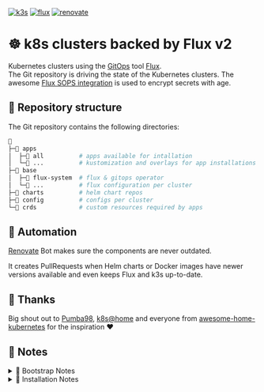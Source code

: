 [//]: # "renovate: datasource=github-releases depName=k3s-io/k3s"
[![k3s](https://img.shields.io/badge/k8s-v1.27.1+k3s1-orange?style=for-the-badge&logo=kubernetes)](https://k3s.io/)
[![flux](https://img.shields.io/badge/GitOps-Flux-blue?style=for-the-badge&logo=git)](https://fluxcd.io/)
[![renovate](https://img.shields.io/badge/renovate-enabled-brightgreen?style=for-the-badge&logo=renovatebot)](https://github.com/renovatebot/renovate)

# ☸ k8s clusters backed by Flux v2

Kubernetes clusters using the [GitOps](https://www.weave.works/blog/what-is-gitops-really) tool [Flux](https://fluxcd.io/).  
The Git repository is driving the state of the Kubernetes clusters.
The awesome [Flux SOPS integration](https://toolkit.fluxcd.io/guides/mozilla-sops/) is used to encrypt secrets with age.

## 📂 Repository structure

The Git repository contains the following directories:

```sh
📁
├─📁 apps
│  ├─📁 all          # apps available for intallation
│  └─📁 ...          # kustomization and overlays for app installations per cluster
├─📁 base
│  ├─📁 flux-system  # flux & gitops operator
│  └─📁 ...          # flux configuration per cluster
├─📁 charts          # helm chart repos
├─📁 config          # configs per cluster
└─📁 crds            # custom resources required by apps
```

## 🤖 Automation

[Renovate](https://www.whitesourcesoftware.com/free-developer-tools/renovate) Bot makes sure the components are never outdated.

It creates PullRequests when Helm charts or Docker images have newer versions available and even keeps Flux and k3s up-to-date.

## 🤝 Thanks

Big shout out to [Pumba98](https://github.com/Pumba98), [k8s@home](https://github.com/k8s-at-home) and everyone from [awesome-home-kubernetes](https://github.com/k8s-at-home/awesome-home-kubernetes) for the inspiration :heart:

## 📖 Notes

<details>
    <summary>📍 Bootstrap Notes</summary>
<br>

Install your favorite OS, and install K3s without traefik (we do that ourselves).

```
# curl -sfL https://get.k3s.io | INSTALL_K3S_EXEC="--disable=traefik" sh -
```

Create your personal age key and overwrite the Kubernetes secret with it.

```
# age-keygen -o age.agekey

# cat ~/age.agekey |
kubectl create secret generic sops-age \
--namespace=flux-system \
--from-file=age.agekey=/dev/stdin \
--dry-run=client \
-o yaml > base/flux-system/init/flux-sops-age-secret.sops.yaml

# export SOPS_AGE_RECIPIENTS=age1hlfnnwk9z9jynzngesd0j35n6rmpry70z9zak6ullmvesvvjge2sjc9nsf

# sops --encrypt --encrypted-regex '^(data|stringData)$' --in-place base/flux-system/init/flux-sops-age-secret.sops.yaml

# flux install --export > base/flux-system/gotk-components.yaml
```

</details>

<details>
    <summary>📍 Installation Notes</summary>
<br>

**tl;dr**
```
# kubectl create namespace flux-system --dry-run=client -o yaml | kubectl apply -f -
# sops -d ./base/flux-system/init/flux-sops-age-secret.sops.yaml | kubectl apply -f -
# kubectl apply --kustomize=./base/flux-system
# kubectl apply --kustomize=./base/cultured-crocodile
```

1. Pre-create the `flux-system` namespace

```
# kubectl create namespace flux-system --dry-run=client -o yaml | kubectl apply -f -
```

4. Add the Flux age key in-order for Flux to decrypt SOPS secrets

```
# sops -d ./base/flux-system/init/flux-sops-age-secret.sops.yaml | kubectl apply -f -
```

5. Install Flux

```
# kubectl apply --kustomize=./base/flux-system
```

6. Configure Flux

```
# kubectl apply --kustomize=./base/cultured-crocodile
```

</details>

